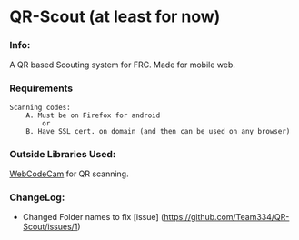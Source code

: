 # QR-Scout (at least for now)

### Info:
A QR based Scouting system for FRC. Made for mobile web.

### Requirements
	Scanning codes: 
		A. Must be on Firefox for android
			or
		B. Have SSL cert. on domain (and then can be used on any browser)



### Outside Libraries Used:
[WebCodeCam](https://github.com/andrastoth/WebCodeCam) for QR scanning.

### ChangeLog:
- Changed Folder names to fix [issue] (https://github.com/Team334/QR-Scout/issues/1)